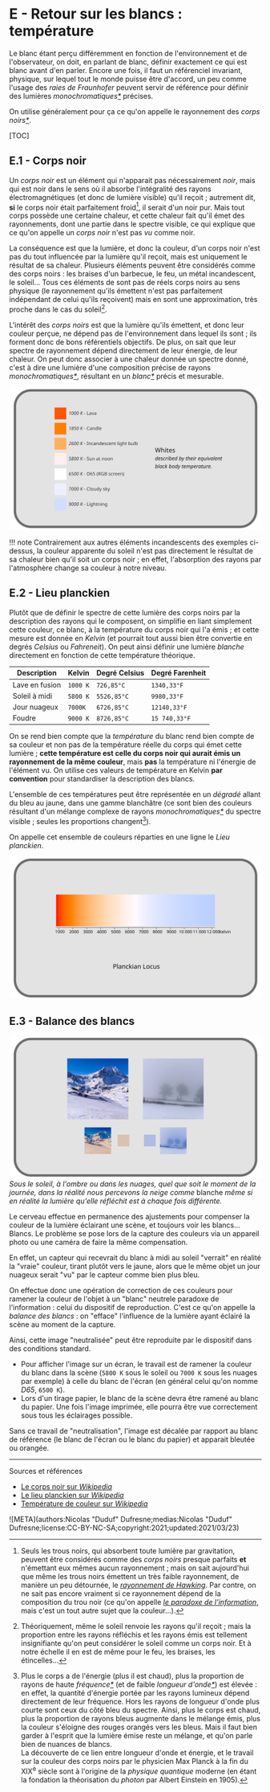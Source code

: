 # E - Retour sur les blancs : température

Le blanc étant perçu différemment en fonction de l'environnement et de l'observateur, on doit, en parlant de blanc, définir exactement ce qui est blanc avant d'en parler. Encore une fois, il faut un référenciel invariant, physique, sur lequel tout le monde puisse être d'accord, un peu comme l'usage des *raies de Fraunhofer* peuvent servir de référence pour définir des lumières *monochromatiques[\*](ZZ-vocabulaire.md)* précises.

On utilise généralement pour ça ce qu'on appelle le rayonnement des *corps noirs[\*](ZZ-vocabulaire.md)*.

[TOC]

## E.1 - Corps noir

Un *corps noir* est un élément qui n'apparait pas nécessairement *noir*, mais qui est noir dans le sens où il absorbe l'intégralité des rayons électromagnétiques (et donc de lumière visible) qu'il reçoit ; autrement dit, **si** le corps noir était parfaitement froid[^1], il serait d'un noir pur. Mais tout corps possède une certaine chaleur, et cette chaleur fait qu'il émet des rayonnements, dont une partie dans le spectre visible, ce qui explique que ce qu'on appelle un *corps noir* n'est pas *vu* comme noir.

La conséquence est que la lumière, et donc la couleur, d'un corps noir n'est pas du tout influencée par la lumière qu'il reçoit, mais est uniquement le résultat de sa chaleur. Plusieurs éléments peuvent être considérés comme des corps noirs : les braises d'un barbecue, le feu, un métal incandescent, le soleil... Tous ces éléments de sont pas de réels corps noirs au sens physique (le rayonnement qu'ils émettent n'est pas parfaitement indépendant de celui qu'ils reçoivent) mais en sont une approximation, très proche dans le cas du soleil[^2].

L'intérêt des *corps noirs* est que la lumière qu'ils émettent, et donc leur couleur perçue, ne dépend pas de l'environnement dans lequel ils sont ; ils forment donc de bons référentiels objectifs. De plus, on sait que leur spectre de rayonnement dépend directement de leur énergie, de leur chaleur. On peut donc associer à une chaleur donnée un spectre donné, c'est à dire une lumière d'une composition précise de rayons *monochromatiques[\*](ZZ-vocabulaire.md)*, résultant en un *blanc[\*](ZZ-vocabulaire.md)* précis et mesurable.

*![Tableau de quelques couleurs en fonction de leur température](img/temperature.svg)*

!!! note
    Contrairement aux autres éléments incandescents des exemples ci-dessus, la couleur apparente du soleil n'est pas directement le résultat de sa chaleur bien qu'il soit un corps noir ; en effet, l'absorption des rayons par l'atmosphère change sa couleur à notre niveau.

## E.2 - Lieu planckien

Plutôt que de définir le spectre de cette lumière des corps noirs par la description des rayons qui le composent, on simplifie en liant simplement cette couleur, ce blanc, à la température du corps noir qui l'a émis ; et cette mesure est donnée en *Kelvin* (et pourrait tout aussi bien être convertie en degrés *Celsius* ou *Fahreneit*). On peut ainsi définir une lumière *blanche* directement en fonction de cette température théorique.

| Description | Kelvin | Degré Celsius | Degré Farenheit |
|---|---|---|---|
| Lave en fusion | `1000 K` | `726,85°C` | `1340,33°F` |
| Soleil à midi | `5800 K` | `5526,85°C` | `9980,33°F` |
| Jour nuageux | `7000K` | `6726,85°C` | `12140,33°F` |
| Foudre | `9000 K` | `8726,85°C` | `15 740,33°F` |

On se rend bien compte que la *température* du blanc rend bien compte de sa couleur et non pas de la température réelle du corps qui émet cette lumière ; **cette température est celle du corps noir qui aurait émis un rayonnement de la même couleur**, mais **pas** la température ni l'énergie de l'élément vu. On utilise ces valeurs de température en Kelvin **par convention** pour standardiser la description des blancs.

L'ensemble de ces températures peut être représentée en un *dégradé* allant du bleu au jaune, dans une gamme blanchâtre (ce sont bien des couleurs résultant d'un mélange complexe de rayons *monochromatiques[\*](ZZ-vocabulaire.md)* du spectre visible ; seules les proportions changent[^3]).

On appelle cet ensemble de couleurs réparties en une ligne le *Lieu planckien*.

*![Lieu planckien avec températures](img/planckian-locus.svg)*

## E.3 - Balance des blancs

*![Photos de paysage enneigé à différents moments de la journée](img/snow.svg)*  
*Sous le soleil, à l'ombre ou dans les nuages, quel que soit le moment de la journée, dans la réalité nous percevons la neige comme* blanche *même si en réalité la lumière qu'elle réfléchit est à chaque fois différente.*

Le cerveau effectue en permanence des ajustements pour compenser la couleur de la lumière éclairant une scène, et toujours voir les blancs... Blancs. Le problème se pose lors de la capture des couleurs via un appareil photo ou une caméra de faire la même compensation.

En effet, un capteur qui recevrait du blanc à midi au soleil "verrait" en réalité la "vraie" couleur, tirant plutôt vers le jaune, alors que le même objet un jour nuageux serait "vu" par le capteur comme bien plus bleu.

On effectue donc une opération de correction de ces couleurs pour ramener la couleur de l'objet à un "blanc" neutrele paradoxe de l'information : celui du dispositif de reproduction. C'est ce qu'on appelle la *balance des blancs* : on "efface" l'influence de la lumière ayant éclairé la scène au moment de la capture.

Ainsi, cette image "neutralisée" peut être reproduite par le dispositif dans des conditions standard.

- Pour afficher l'image sur un écran, le travail est de ramener la couleur du blanc dans la scène (`5800 K` sous le soleil ou `7000 K` sous les nuages par exemple) à celle du blanc de l'écran (en général celui qu'on nomme *D65*, `6500 K`).
- Lors d'un tirage papier, le blanc de la scène devra être ramené au blanc du papier. Une fois l'image imprimée, elle pourra être vue correctement sous tous les éclairages possible.

Sans ce travail de "neutralisation", l'image est décalée par rapport au blanc de référence (le blanc de l'écran ou le blanc du papier) et apparait bleutée ou orangée.

----
Sources et références

- [Le corps noir sur *Wikipedia*](https://fr.wikipedia.org/wiki/Corps_noir)
- [Le lieu planckien sur *Wikipedia*](https://fr.wikipedia.org/wiki/Lieu_planckien)
- [Température de couleur sur *Wikipedia*](https://fr.wikipedia.org/wiki/Temp%C3%A9rature_de_couleur)

[^1]:
    Seuls les trous noirs, qui absorbent toute lumière par gravitation, peuvent être considérés comme des *corps noirs* presque parfaits **et** n'émettant eux mêmes aucun rayonnement ; mais on sait aujourd'hui que même les trous noirs émettent un très faible rayonnement, de manière un peu détournée, le *[rayonnement de Hawking](https://fr.wikipedia.org/wiki/%C3%89vaporation_des_trous_noirs)*. Par contre, on ne sait pas encore vraiment si ce rayonnement dépend de la composition du trou noir (ce qu'on appelle *[le paradoxe de l'information](https://fr.wikipedia.org/wiki/Paradoxe_de_l%27information)*, mais c'est un tout autre sujet que la couleur...).
[^2]:
    Théoriquement, même le soleil renvoie les rayons qu'il reçoit ; mais la proportion entre les rayons réfléchis et les rayons émis est tellement insignifiante qu'on peut considérer le soleil comme un corps noir. Et à notre échelle il en est de même pour le feu, les braises, les étincelles...
[^3]:
    Plus le corps a de l'énergie (plus il est chaud), plus la proportion de rayons de haute *fréquence[\*](ZZ-vocabulaire.md)* (et de faible *longueur d'onde[\*](ZZ-vocabulaire.md)*) est élevée : en effet, la quantité d'énergie portée par les rayons lumineux dépend directement de leur fréquence. Hors les rayons de longueur d'onde plus courte sont ceux du côté bleu du spectre. Ainsi, plus le corps est chaud, plus la proportion de rayons bleus augmente dans le mélange émis, plus la couleur s'éloigne des rouges orangés vers les bleus. Mais il faut bien garder à l'esprit que la lumière émise reste un mélange, et qu'on parle bien de nuances de blancs.  
    La découverte de ce lien entre longueur d'onde et énergie, et le travail sur la couleur des corps noirs par le physicien Max Planck à la fin du XIX<sup>è</sup> siècle sont à l'origine de la *physique quantique* moderne (en étant la fondation la théorisation du *photon* par Albert Einstein en 1905).

![META](authors:Nicolas "Duduf" Dufresne;medias:Nicolas "Duduf" Dufresne;license:CC-BY-NC-SA;copyright:2021;updated:2021/03/23)
